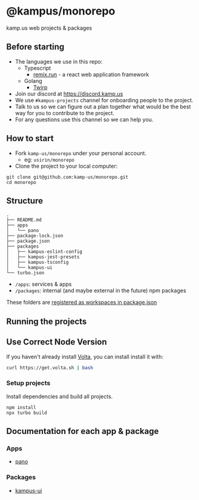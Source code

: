 # @kampus/monorepo

kamp.us web projects & packages

## Before starting

- The languages we use in this repo:
  - Typescript
    - [remix.run](https://remix.run) - a react web application framework
  - Golang
    - [Twirp](https://github.com/twitchtv/twirp)
- Join our discord at https://discord.kamp.us
- We use `#kampus-projects` channel for onboarding people to the project.
- Talk to us so we can figure out a plan together what would be the best way
  for you to contribute to the project.
- For any questions use this channel so we can help you.

## How to start

- Fork `kamp-us/monorepo` under your personal account.
  - eg: `usirin/monorepo`
- Clone the project to your local computer:

```
git clone git@github.com:kamp-us/monorepo.git
cd monorepo
```

## Structure

```
.
├── README.md
├── apps
│   └── pano
├── package-lock.json
├── package.json
├── packages
│   ├── kampus-eslint-config
│   ├── kampus-jest-presets
│   ├── kampus-tsconfig
│   └── kampus-ui
└── turbo.json
```

- `/apps`: services & apps
- `/packages`: internal (and maybe external in the future) npm packages

These folders are [registered as workspaces in package.json](package.json#L4-L7)

## Running the projects

## Use Correct Node Version

If you haven't already install [Volta](https://volta.sh), you can install install it with:

```sh
curl https://get.volta.sh | bash
```

### Setup projects

Install dependencies and build all projects.

```
npm install
npx turbo build
```

## Documentation for each app & package

### Apps

- [pano](./apps/pano/README.md)

### Packages

- [kampus-ui](./packages/kampus-ui/README.md)
